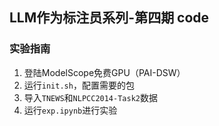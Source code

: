 ## LLM作为标注员系列-第四期 code

### 实验指南

1. 登陆ModelScope免费GPU（PAI-DSW）
2. 运行`init.sh`，配置需要的包
3. 导入`TNEWS`和`NLPCC2014-Task2`数据
4. 运行`exp.ipynb`进行实验

